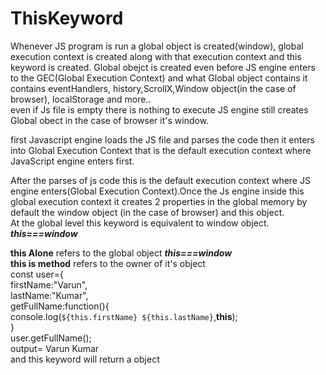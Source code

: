 # ThisKeyword
Whenever JS program is run a global object is created(window), global execution context is created along with that execution context and this keyword is created. Global obejct is created even before JS engine enters to the GEC(Global Execution Context) and what Global object contains it contains eventHandlers, history,ScrollX,Window object(in the case of browser), localStorage and more..
\
even if Js file is empty there is nothing to execute JS engine still creates Global obect in the case of browser it's window.

first Javascript engine loads the JS file and parses the code then it enters into Global Execution Context that is the default execution context where JavaScript engine enters first.

After the parses of js code this is the default execution context where JS engine enters(Global Execution Context).Once the Js engine inside this global
execution context it creates 2 properties in the global memory by default the window object (in the case of browser) and this object.\
At the global level this keyword is equivalent to window object.\
***this===window***

**this Alone**
refers to the global object ***this===window***\
**this is method** refers to the owner of it's object\
const user={\
  firstName:"Varun",\
  lastName:"Kumar",\
  getFullName:function(){\
  console.log(`${this.firstName} ${this.lastName}`,**this**);\
}\
user.getFullName();\
output= Varun Kumar\
and this keyword will return a object


